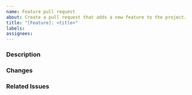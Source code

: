 ```yaml
---
name: Feature pull request
about: Create a pull request that adds a new feature to the project.
title: "[Feature]: <title>"
labels: 
assignees:
---
```


<!--
Thanks in advance for your contribution to Discord.Net!
Before opening a pull request, please consider the following:
Does your changeset adhere to the Contributing Guidelines?
Does your changeset address a specific issue or idea? If not, please break your changes up into multiple requests.
Have your changes been previously discussed with other members of the community? We prefer new features to be vetted through an issue or a discussion in our Discord channel first; bug-fixes and other small changes are generally fine without prior vetting.
-->

### Description
<!-- A brief explanation of the feature(s) added in this PR. -->

### Changes
<!--
List things changed in this pull request.
Example:
- Add X entity
- Update Y method
-->

### Related Issues
<!--
List issues that are related to this PR.
Example:
- resolves #6969
-->
